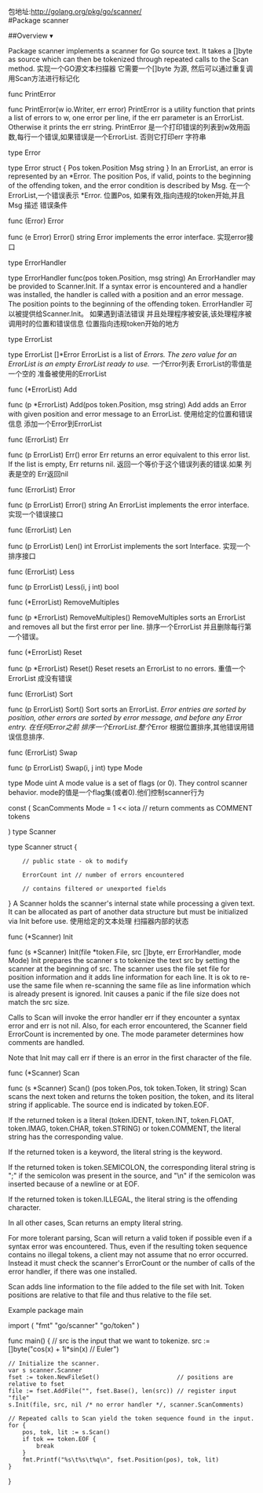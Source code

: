 包地址:http://golang.org/pkg/go/scanner/               
#Package scanner

##Overview ▾

Package scanner implements a scanner for Go source text. 
It takes a []byte as source which can then be tokenized through repeated calls to the Scan method.
实现一个GO源文本扫描器
它需要一个[]byte 为源,  然后可以通过重复调用Scan方法进行标记化

func PrintError

func PrintError(w io.Writer, err error)
PrintError is a utility function that prints a list of errors to w, one error per line, if the err parameter is an ErrorList.
Otherwise it prints the err string.
PrintError 是一个打印错误的列表到w效用函数,每行一个错误,如果错误是一个ErrorList.
否则它打印err 字符串


type Error

type Error struct {
        Pos token.Position
        Msg string
}
In an ErrorList, an error is represented by an *Error. 
The position Pos, if valid, points to the beginning of the offending token, and the error condition is described by Msg.
在一个ErrorList,一个错误表示 *Error.
位置Pos, 如果有效,指向违规的token开始,并且Msg 描述 错误条件



func (Error) Error

func (e Error) Error() string
Error implements the error interface.
实现error接口



type ErrorHandler

type ErrorHandler func(pos token.Position, msg string)
An ErrorHandler may be provided to Scanner.Init. 
If a syntax error is encountered and a handler was installed, the handler is called with a position and an error message. 
The position points to the beginning of the offending token.
ErrorHandler 可以被提供给Scanner.Init。
如果遇到语法错误 并且处理程序被安装,该处理程序被调用时的位置和错误信息
位置指向违规token开始的地方



type ErrorList

type ErrorList []*Error
ErrorList is a list of *Errors. 
The zero value for an ErrorList is an empty ErrorList ready to use.
一个*Error列表
ErrorList的零值是一个空的 准备被使用的ErrorList


func (*ErrorList) Add

func (p *ErrorList) Add(pos token.Position, msg string)
Add adds an Error with given position and error message to an ErrorList.
使用给定的位置和错误信息 添加一个Error到ErrorList

func (ErrorList) Err

func (p ErrorList) Err() error
Err returns an error equivalent to this error list. If the list is empty, Err returns nil.
返回一个等价于这个错误列表的错误.如果 列表是空的 Err返回nil


func (ErrorList) Error

func (p ErrorList) Error() string
An ErrorList implements the error interface.
实现一个错误接口

func (ErrorList) Len

func (p ErrorList) Len() int
ErrorList implements the sort Interface.
实现一个排序接口

func (ErrorList) Less

func (p ErrorList) Less(i, j int) bool


func (*ErrorList) RemoveMultiples

func (p *ErrorList) RemoveMultiples()
RemoveMultiples sorts an ErrorList and removes all but the first error per line.
排序一个ErrorList 并且删除每行第一个错误。

func (*ErrorList) Reset

func (p *ErrorList) Reset()
Reset resets an ErrorList to no errors.
重值一个ErrorList 成没有错误

func (ErrorList) Sort

func (p ErrorList) Sort()
Sort sorts an ErrorList. *Error entries are sorted by position, other errors are sorted by error message, and before any *Error entry.
在任何*Error之前 排序一个ErrorList.整个*Error 根据位置排序,其他错误用错误信息排序. 

func (ErrorList) Swap

func (p ErrorList) Swap(i, j int)
type Mode

type Mode uint
A mode value is a set of flags (or 0). They control scanner behavior.
mode的值是一个flag集(或者0).他们控制scanner行为

const (
        ScanComments Mode = 1 << iota // return comments as COMMENT tokens

)
type Scanner

type Scanner struct {

        // public state - ok to modify
        
        ErrorCount int // number of errors encountered
        
        // contains filtered or unexported fields
}
A Scanner holds the scanner's internal state while processing a given text. 
It can be allocated as part of another data structure but must be initialized via Init before use.
使用给定的文本处理 扫描器内部的状态

func (*Scanner) Init

func (s *Scanner) Init(file *token.File, src []byte, err ErrorHandler, mode Mode)
Init prepares the scanner s to tokenize the text src by setting the scanner at the beginning of src. 
The scanner uses the file set file for position information and it adds line information for each line. 
It is ok to re-use the same file when re-scanning the same file as line information which is already present is ignored. 
Init causes a panic if the file size does not match the src size.



Calls to Scan will invoke the error handler err if they encounter a syntax error and err is not nil. Also, for each error encountered, the Scanner field ErrorCount is incremented by one. The mode parameter determines how comments are handled.

Note that Init may call err if there is an error in the first character of the file.

func (*Scanner) Scan

func (s *Scanner) Scan() (pos token.Pos, tok token.Token, lit string)
Scan scans the next token and returns the token position, the token, and its literal string if applicable. The source end is indicated by token.EOF.

If the returned token is a literal (token.IDENT, token.INT, token.FLOAT, token.IMAG, token.CHAR, token.STRING) or token.COMMENT, the literal string has the corresponding value.

If the returned token is a keyword, the literal string is the keyword.

If the returned token is token.SEMICOLON, the corresponding literal string is ";" if the semicolon was present in the source, and "\n" if the semicolon was inserted because of a newline or at EOF.

If the returned token is token.ILLEGAL, the literal string is the offending character.

In all other cases, Scan returns an empty literal string.

For more tolerant parsing, Scan will return a valid token if possible even if a syntax error was encountered. Thus, even if the resulting token sequence contains no illegal tokens, a client may not assume that no error occurred. Instead it must check the scanner's ErrorCount or the number of calls of the error handler, if there was one installed.

Scan adds line information to the file added to the file set with Init. Token positions are relative to that file and thus relative to the file set.



Example
package main

import (
	"fmt"
	"go/scanner"
	"go/token"
)

func main() {
	// src is the input that we want to tokenize.
	src := []byte("cos(x) + 1i*sin(x) // Euler")

	// Initialize the scanner.
	var s scanner.Scanner
	fset := token.NewFileSet()                      // positions are relative to fset
	file := fset.AddFile("", fset.Base(), len(src)) // register input "file"
	s.Init(file, src, nil /* no error handler */, scanner.ScanComments)

	// Repeated calls to Scan yield the token sequence found in the input.
	for {
		pos, tok, lit := s.Scan()
		if tok == token.EOF {
			break
		}
		fmt.Printf("%s\t%s\t%q\n", fset.Position(pos), tok, lit)
	}

}
































